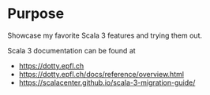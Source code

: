 # Purpose
Showcase my favorite Scala 3 features and trying them out.

Scala 3 documentation can be found at
 - https://dotty.epfl.ch
 - https://dotty.epfl.ch/docs/reference/overview.html
 - https://scalacenter.github.io/scala-3-migration-guide/
